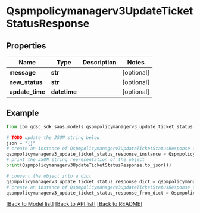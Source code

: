 # Qspmpolicymanagerv3UpdateTicketStatusResponse


## Properties

Name | Type | Description | Notes
------------ | ------------- | ------------- | -------------
**message** | **str** |  | [optional] 
**new_status** | **str** |  | [optional] 
**update_time** | **datetime** |  | [optional] 

## Example

```python
from ibm_gdsc_sdk_saas.models.qspmpolicymanagerv3_update_ticket_status_response import Qspmpolicymanagerv3UpdateTicketStatusResponse

# TODO update the JSON string below
json = "{}"
# create an instance of Qspmpolicymanagerv3UpdateTicketStatusResponse from a JSON string
qspmpolicymanagerv3_update_ticket_status_response_instance = Qspmpolicymanagerv3UpdateTicketStatusResponse.from_json(json)
# print the JSON string representation of the object
print(Qspmpolicymanagerv3UpdateTicketStatusResponse.to_json())

# convert the object into a dict
qspmpolicymanagerv3_update_ticket_status_response_dict = qspmpolicymanagerv3_update_ticket_status_response_instance.to_dict()
# create an instance of Qspmpolicymanagerv3UpdateTicketStatusResponse from a dict
qspmpolicymanagerv3_update_ticket_status_response_from_dict = Qspmpolicymanagerv3UpdateTicketStatusResponse.from_dict(qspmpolicymanagerv3_update_ticket_status_response_dict)
```
[[Back to Model list]](../README.md#documentation-for-models) [[Back to API list]](../README.md#documentation-for-api-endpoints) [[Back to README]](../README.md)


